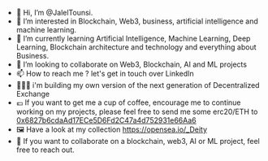 - 👋 Hi, I’m @JalelTounsi.
- 👀 I’m interested in Blockchain, Web3, business, artificial intelligence and machine learning.
- 🌱 I’m currently learning Artificial Intelligence, Machine Learning, Deep Learning, Blockchain architecture and technology and everything about Business.
- 💞️ I’m looking to collaborate on Web3, Blockchain, AI and ML projects
- 📫 How to reach me ? let's get in touch over LinkedIn
- 👨🏻‍💻 i'm building my own version of the next generation of Decentralized Exchange
- 💶 If you want to get me a cup of coffee, encourage me to continue working on my projects, please feel free to send me some erc20/ETH to [0x6827b6cdaAd17ECe5D6Fd2C47a4d752931e66Aa6](https://etherscan.io/address/0x6827b6cdaAd17ECe5D6Fd2C47a4d752931e66Aa6)
- 🖼 Have a look at my collection https://opensea.io/_Deity
- 🦾 If you want to collaborate on a blockchain, web3, AI or ML project, feel free to reach out.

<!---
JalelTounsi/JalelTounsi is a ✨ special ✨ repository because its `README.md` (this file) appears on your GitHub profile.
You can click the Preview link to take a look at your changes.
--->
